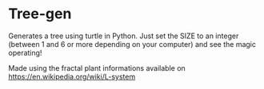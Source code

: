 # Tree-gen

Generates a tree using turtle in Python. Just set the SIZE to an integer (between 1 and 6 or more depending on your computer) and see the magic operating!

Made using the fractal plant informations available on https://en.wikipedia.org/wiki/L-system
